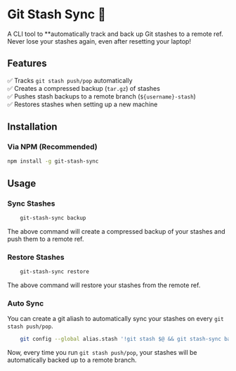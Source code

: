 # Git Stash Sync 🚀  
A CLI tool to **automatically track and back up Git stashes to a remote ref. Never lose your stashes again, even after resetting your laptop!  

## Features  
✅ Tracks `git stash push/pop` automatically  
✅ Creates a compressed backup (`tar.gz`) of stashes  
✅ Pushes stash backups to a remote branch (`${username}-stash`)  
✅ Restores stashes when setting up a new machine  

## Installation  

### **Via NPM (Recommended)**  
```sh
npm install -g git-stash-sync
```

## Usage  

### **Sync Stashes**  
```sh
    git-stash-sync backup
```
The above command will create a compressed backup of your stashes and push them to a remote ref.

### **Restore Stashes**  
```sh
    git-stash-sync restore
```
The above command will restore your stashes from the remote ref.

### Auto Sync
You can create a git aliash to automatically sync your stashes on every `git stash push/pop`.  
```sh
    git config --global alias.stash '!git stash $@ && git stash-sync backup'
```
Now, every time you run `git stash push/pop`, your stashes will be automatically backed up to a remote branch.
